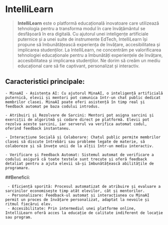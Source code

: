 # IntelliLearn
> **IntelliLearn** este o platformă educațională inovatoare care utilizează tehnologia pentru a transforma modul în care învățământul se desfășoară în era digitală. Cu ajutorul unei inteligențe artificiale puternice și a unei suite de instrumente EdTech, IntelliLearn își propune să îmbunătățească experiența de învățare, accesibilitatea și implicarea studenților.
> La IntelliLearn, ne concentrăm pe valorificarea tehnologiei educaționale pentru a îmbunătăți experiențele de învățare, accesibilitatea și implicarea studenților. Ne dorim să creăm un mediu educațional care să fie captivant, personalizat și interactiv.
## Caracteristici principale:

    - MinaAI - Asistența AI: Cu ajutorul MinaAI, o inteligență artificială puternică, elevii și mentori pot comunica într-un chat public dedicat membrilor clasei. MinaAI poate oferi asistență în timp real și feedback automat pe baza codului introdus.

    - Atribuiri și Rezolvare de Sarcini: Mentori pot asigna sarcini și exerciții de algoritmă și codare direct pe platformă. Elevii pot rezolva aceste sarcini, iar serverul va verifica automat codul, oferind feedback instantaneu.

    - Interacțiune Socială și Colaborare: Chatul public permite membrilor clasei să discute întrebări sau probleme legate de materie, să colaboreze și să învețe unii de la alții într-un mediu interactiv.

    - Verificare și Feedback Automat: Sistemul automat de verificare a codului asigură că toate testele sunt trecute și oferă feedback detaliat pentru a ajuta elevii să-și îmbunătățească abilitățile de programare.
    
 ##Beneficii:

     - Eficiență sporită: Procesul automatizat de atribuire și evaluare a sarcinilor economisește timp atât elevilor, cât și mentorilor.
     - Personalizare: Feedback-ul automat și interacțiunea cu MinaAI permit un proces de învățare personalizat, adaptat la nevoile și ritmul fiecărui elev.
     - Accesibilitate: Prin intermediul unei platforme online, IntelliLearn oferă acces la educație de calitate indiferent de locație sau program.


